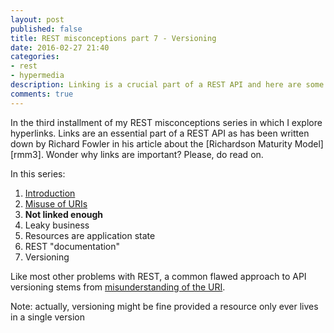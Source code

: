 ```yaml
---
layout: post
published: false
title: REST misconceptions part 7 - Versioning
date: 2016-02-27 21:40
categories:
- rest
- hypermedia
description: Linking is a crucial part of a REST API and here are some examples
comments: true
---
```


In the third installment of my REST misconceptions series in which I explore hyperlinks. Links are an essential part of 
a REST API as has been written down by Richard Fowler in his article about the [Richardson Maturity Model][rmm3]. Wonder
why links are important? Please, do read on.

<!--more-->

In this series:

1. [Introduction](/blog/2016/02/rest-misconceptions-0)
1. [Misuse of URIs](/blog/2016/02/rest-misconceptions-1)
1. **Not linked enough**
1. Leaky business
1. Resources are application state
1. REST "documentation"
1. Versioning

Like most other problems with REST, a common flawed approach to API versioning stems from [misunderstanding of the URI](/blog/2016/02/rest-misconceptions-1).

Note: actually, versioning might be fine provided a resource only ever lives in a single version